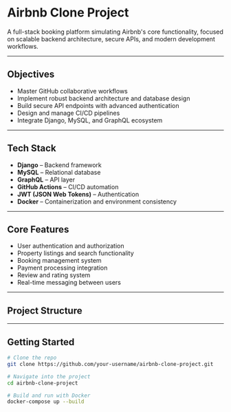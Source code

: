 # Airbnb Clone Project

A full-stack booking platform simulating Airbnb's core functionality, focused on scalable backend architecture, secure APIs, and modern development workflows.

---

## Objectives

- Master GitHub collaborative workflows  
- Implement robust backend architecture and database design  
- Build secure API endpoints with advanced authentication  
- Design and manage CI/CD pipelines  
- Integrate Django, MySQL, and GraphQL ecosystem  

---

## Tech Stack

- **Django** – Backend framework  
- **MySQL** – Relational database  
- **GraphQL** – API layer  
- **GitHub Actions** – CI/CD automation  
- **JWT (JSON Web Tokens)** – Authentication  
- **Docker** – Containerization and environment consistency  

---

## Core Features

- User authentication and authorization  
- Property listings and search functionality  
- Booking management system  
- Payment processing integration  
- Review and rating system  
- Real-time messaging between users  

---

##  Project Structure

---

## Getting Started

```bash
# Clone the repo
git clone https://github.com/your-username/airbnb-clone-project.git

# Navigate into the project
cd airbnb-clone-project

# Build and run with Docker
docker-compose up --build
